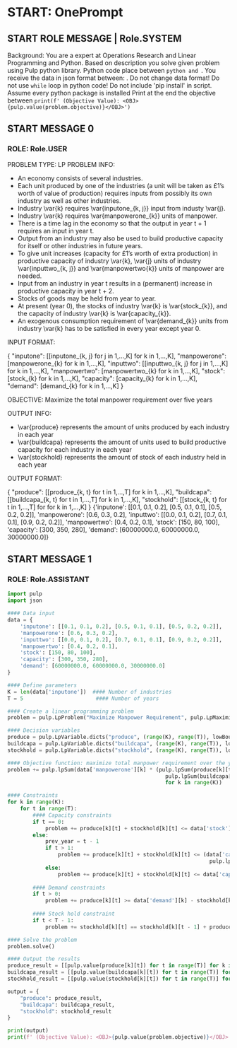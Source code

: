 # START: OnePrompt 
## START ROLE MESSAGE | Role.SYSTEM 
Background: You are a expert at Operations Research and Linear Programming and Python. Based on description you solve given problem using Pulp python library. Python code place between ```python and ```. You receive the data in json format between: <DATA></DATA>. Do not change data format! Do not use `while` loop in python code! Do not include 'pip install' in script. Assume every python package is installed Print at the end the objective between <OBJ></OBJ> `print(f' (Objective Value): <OBJ>{pulp.value(problem.objective)}</OBJ>')`  
## START MESSAGE 0 
### ROLE: Role.USER
<DESCRIPTION>
PROBLEM TYPE: LP
PROBLEM INFO:

- An economy consists of several industries. 
- Each unit produced by one of the industries (a unit will be taken as £1’s worth of value of production) requires inputs from possibly its own industry as well as other industries. 
- Industry \var{k} requires \var{inputone_{k, j}} input from industy \var{j}.
- Industry \var{k} requires \var{manpowerone_{k}} units of manpower.
- There is a time lag in the economy so that the output in year t + 1 requires an input in year t.
- Output from an industry may also be used to build productive capacity for itself or other industries in future years.
- To give unit increases (capacity for £1’s worth of extra production) in productive capacity of industry \var{k}, \var{j} units of industry \var{inputtwo_{k, j}} and \var{manpowertwo{k}} units of manpower are needed.
- Input from an industry in year t results in a (permanent) increase in productive capacity in year t + 2.
- Stocks of goods may be held from year to year. 
- At present (year 0), the stocks of industry \var{k} is \var{stock_{k}}, and the capacity of industry \var{k} is \var{capacity_{k}}.
- An exogenous consumption requirement of \var{demand_{k}} units from industry \var{k} has to be satisfied in every year except year 0.


INPUT FORMAT:

{
    "inputone": [[inputone_{k, j} for j in 1,...,K] for k in 1,...,K],
    "manpowerone": [manpowerone_{k} for k in 1,...,K],
    "inputtwo": [[inputtwo_{k, j} for j in 1,...,K] for k in 1,...,K],
    "manpowertwo": [manpowertwo_{k} for k in 1,...,K],
    "stock": [stock_{k} for k in 1,...,K],
    "capacity": [capacity_{k} for k in 1,...,K],
    "demand": [demand_{k} for k in 1,...,K]
}


OBJECTIVE: Maximize the total manpower requirement over five years

OUTPUT INFO:

- \var{produce} represents the amount of units produced by each industry in each year
- \var{buildcapa} represents the amount of units used to build productive capacity for each industry in each year
- \var{stockhold} represents the amount of stock of each industry held in each year

OUTPUT FORMAT:

{
    "produce": [[produce_{k, t} for t in 1,...,T] for k in 1,...,K],
    "buildcapa": [[buildcapa_{k, t} for t in 1,...,T] for k in 1,...,K],
    "stockhold": [[stock_{k, t} for t in 1,...,T] for for k in 1,...,K]
}
</DESCRIPTION>
<DATA>
{'inputone': [[0.1, 0.1, 0.2], [0.5, 0.1, 0.1], [0.5, 0.2, 0.2]], 'manpowerone': [0.6, 0.3, 0.2], 'inputtwo': [[0.0, 0.1, 0.2], [0.7, 0.1, 0.1], [0.9, 0.2, 0.2]], 'manpowertwo': [0.4, 0.2, 0.1], 'stock': [150, 80, 100], 'capacity': [300, 350, 280], 'demand': [60000000.0, 60000000.0, 30000000.0]}</DATA>


## START MESSAGE 1 
### ROLE: Role.ASSISTANT
```python
import pulp
import json

#### Data input
data = {
    'inputone': [[0.1, 0.1, 0.2], [0.5, 0.1, 0.1], [0.5, 0.2, 0.2]],
    'manpowerone': [0.6, 0.3, 0.2],
    'inputtwo': [[0.0, 0.1, 0.2], [0.7, 0.1, 0.1], [0.9, 0.2, 0.2]],
    'manpowertwo': [0.4, 0.2, 0.1],
    'stock': [150, 80, 100],
    'capacity': [300, 350, 280],
    'demand': [60000000.0, 60000000.0, 30000000.0]
}

#### Define parameters
K = len(data['inputone'])  #### Number of industries
T = 5                       #### Number of years

#### Create a linear programming problem
problem = pulp.LpProblem("Maximize Manpower Requirement", pulp.LpMaximize)

#### Decision variables
produce = pulp.LpVariable.dicts("produce", (range(K), range(T)), lowBound=0, cat='Continuous')
buildcapa = pulp.LpVariable.dicts("buildcapa", (range(K), range(T)), lowBound=0, cat='Continuous')
stockhold = pulp.LpVariable.dicts("stockhold", (range(K), range(T)), lowBound=0, cat='Continuous')

#### Objective function: maximize total manpower requirement over the years
problem += pulp.lpSum(data['manpowerone'][k] * (pulp.lpSum(produce[k][t] for t in range(T)) + 
                                                  pulp.lpSum(buildcapa[k][t] for t in range(T))) 
                                                  for k in range(K))

#### Constraints
for k in range(K):
    for t in range(T):
        #### Capacity constraints
        if t == 0:
            problem += produce[k][t] + stockhold[k][t] <= data['stock'][k] + data['capacity'][k], f"CapacityConstraint_{k}_{t}"
        else:
            prev_year = t - 1
            if t > 1:
                problem += produce[k][t] + stockhold[k][t] <= (data['capacity'][k] + 
                                                                pulp.lpSum(buildcapa[k][prev_year] for prev_year in range(t-2))), f"CapacityConstraint_{k}_{t}"
            else:
                problem += produce[k][t] + stockhold[k][t] <= data['capacity'][k], f"CapacityConstraint_{k}_{t}"
        
        #### Demand constraints
        if t > 0:
            problem += produce[k][t] >= data['demand'][k] - stockhold[k][t-1], f"DemandConstraint_{k}_{t}"
        
        #### Stock hold constraint
        if t < T - 1:
            problem += stockhold[k][t] == stockhold[k][t - 1] + produce[k][t] - data['demand'][k] + buildcapa[k][t], f"StockHoldConstraint_{k}_{t}"

#### Solve the problem
problem.solve()

#### Output the results
produce_result = [[pulp.value(produce[k][t]) for t in range(T)] for k in range(K)]
buildcapa_result = [[pulp.value(buildcapa[k][t]) for t in range(T)] for k in range(K)]
stockhold_result = [[pulp.value(stockhold[k][t]) for t in range(T)] for k in range(K)]

output = {
    "produce": produce_result,
    "buildcapa": buildcapa_result,
    "stockhold": stockhold_result
}

print(output)
print(f' (Objective Value): <OBJ>{pulp.value(problem.objective)}</OBJ>')
```

